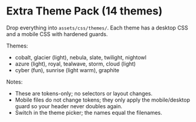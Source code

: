 # Extra Theme Pack (14 themes)
Drop everything into `assets/css/themes/`. Each theme has a desktop CSS and a mobile CSS with hardened guards.

Themes:
- cobalt, glacier (light), nebula, slate, twilight, nightowl
- azure (light), royal, tealwave, storm, cloud (light)
- cyber (fun), sunrise (light warm), graphite

Notes:
- These are tokens-only; no selectors or layout changes.
- Mobile files do not change tokens; they only apply the mobile/desktop guard so your header never doubles again.
- Switch in the theme picker; the names equal the filenames.
